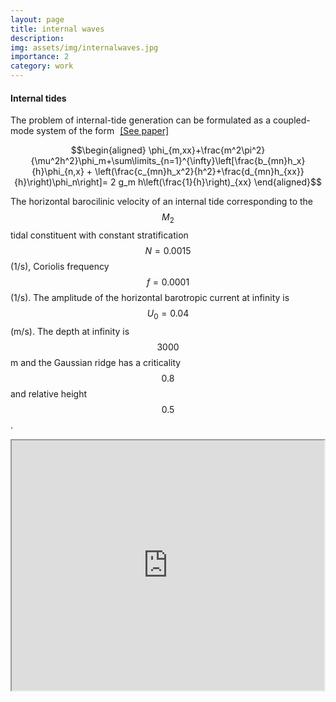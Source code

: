 ```yaml
---
layout: page
title: internal waves
description:
img: assets/img/internalwaves.jpg
importance: 2
category: work
---
```






<h4 style="text-align: left;"  style="font-size: 1.25rem;"><strong>Internal tides</strong></h4>
The problem of internal-tide generation can be formulated as a coupled-mode system of the form <a href="https://doi.org/10.1017/jfm.2023.358" target="_blank" style="margin-left: 5px;">[See paper]</a>

$$\begin{aligned}
  \phi_{m,xx}+\frac{m^2\pi^2}{\mu^2h^2}\phi_m+\sum\limits_{n=1}^{\infty}\left[\frac{b_{mn}h_x}{h}\phi_{n,x} + \left(\frac{c_{mn}h_x^2}{h^2}+\frac{d_{mn}h_{xx}}{h}\right)\phi_n\right]= 2 g_m h\left(\frac{1}{h}\right)_{xx}
\end{aligned}$$

The horizontal barocilinic velocity of an internal tide corresponding to the $$M_2$$ tidal constituent with constant stratification $$N=0.0015$$ (1/s), Coriolis frequency $$f = 0.0001$$ (1/s). The amplitude of the horizontal barotropic current at infinity is $$U_0 = 0.04$$ (m/s). The depth at infinity is $$3000$$ m and the Gaussian ridge has a criticality $$0.8$$ and relative height $$0.5$$.


<style>
  .iframe-container {
    display: flex;
    gap: 50px;
    margin-bottom: 50px;
  }
  iframe {
    border: 50;
  }
</style>

<div class="iframe-container">
<iframe width="600" height="400" src="https://www.youtube.com/embed/anhROpTJgms?si=ASUh6dbLUM4Tw97r" title="YouTube video player"  allow="accelerometer; autoplay; clipboard-write; encrypted-media; gyroscope; picture-in-picture" allowfullscreen></iframe>
</div>
